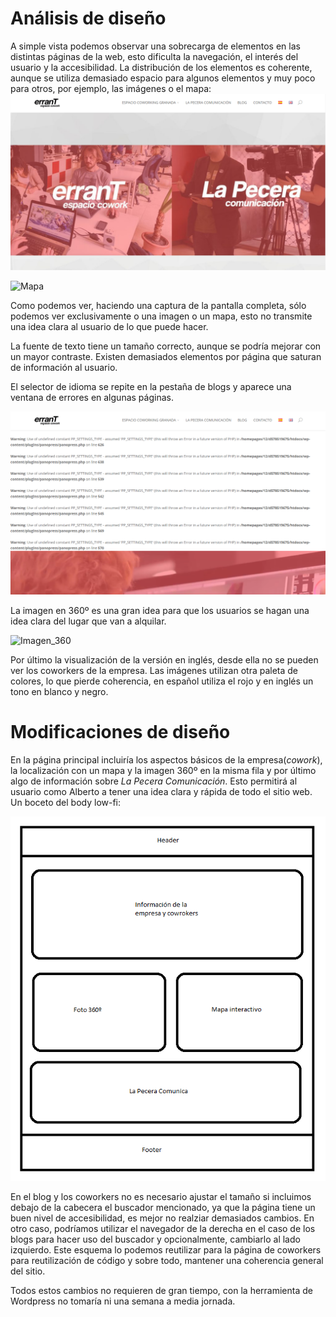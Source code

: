 # Análisis de diseño

A simple vista podemos observar una sobrecarga de elementos en las distintas páginas de la web, esto dificulta
la navegación, el interés del usuario y la accesibilidad.
La distribución de los elementos es coherente, aunque se utiliza demasiado espacio para algunos elementos y muy poco para otros,
por ejemplo, las imágenes o el mapa:
![Imágenes](Imágenes.PNG)

![Mapa](Mapa.PNG)

Como podemos ver, haciendo una captura de la pantalla completa, sólo podemos ver exclusivamente o una imagen o un mapa,
esto no transmite una idea clara al usuario de lo que puede hacer.

La fuente de texto tiene un tamaño correcto, aunque se podría mejorar con un mayor contraste.
Existen demasiados elementos por página que saturan de información al usuario.

El selector de idioma se repite en la pestaña de blogs y aparece una ventana de errores en algunas páginas.

![Errores](Errores.PNG)

La imagen en 360º es una gran idea para que los usuarios se hagan una idea clara del lugar que van a alquilar.

![Imagen_360](Imagen_360.PNG)


Por último la visualización de la versión en inglés, desde ella no se pueden ver los coworkers de la empresa. Las imágenes
utilizan otra paleta de colores, lo que pierde coherencia, en español utiliza el rojo y en inglés un tono en blanco y negro.

# Modificaciones de diseño

En la página principal incluiría los aspectos básicos de la empresa(_cowork_), la localización con un mapa y la imagen 360º en la misma fila
y por último algo de información sobre _La Pecera Comunicación_. Esto permitirá al usuario como Alberto a tener una idea
clara y rápida de todo el sitio web. Un boceto del body low-fi:

![Home](Home.PNG)

En el blog y los coworkers no es necesario ajustar el tamaño si incluimos debajo de la cabecera el buscador mencionado, ya que
la página tiene un buen nivel de accesibilidad, es mejor no realziar demasiados cambios. 
En otro caso, podríamos utilizar el navegador de la derecha en el caso de los blogs para hacer uso del buscador y
opcionalmente, cambiarlo al lado izquierdo. Este esquema lo podemos reutilizar para la página de coworkers para
reutilización de código y sobre todo, mantener una coherencia general del sitio.

Todos estos cambios no requieren de gran tiempo, con la herramienta de Wordpress no tomaría ni una semana a media jornada.

